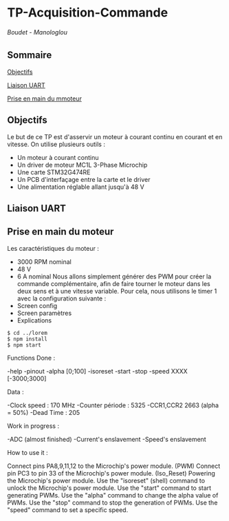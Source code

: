 # TP-Acquisition-Commande
###### Boudet - Manologlou

## Sommaire
[Objectifs](#objectifs)

[Liaison UART](#liaison-uart)

[Prise en main du mmoteur](#prise-en-main-du-moteur)

## Objectifs
Le but de ce TP est d'asservir un moteur à courant continu en courant et en vitesse.
On utilise plusieurs outils :
* Un moteur à courant continu
* Un driver de moteur MC1L 3-Phase Microchip
* Une carte STM32G474RE
* Un PCB d'interfaçage entre la carte et le driver
* Une alimentation réglable allant jusqu'à 48 V

## Liaison UART


## Prise en main du moteur
Les caractéristiques du moteur :
* 3000 RPM nominal
* 48 V
* 6 A nominal
Nous allons simplement générer des PWM pour créer la commande complémentaire, afin de faire tourner le moteur dans les deux sens et à une vitesse variable.
Pour cela, nous utilisons le timer 1 avec la configuration suivante :
* Screen config
* Screen paramètres
* Explications



```
$ cd ../lorem
$ npm install
$ npm start
```

Functions Done :

  -help
  -pinout
  -alpha [0;100]
  -isoreset
  -start
  -stop
  -speed XXXX [-3000;3000]

Data :

  -Clock speed : 170 MHz
  -Counter période : 5325
  -CCR1,CCR2 2663 (alpha = 50%)
  -Dead Time : 205

Work in progress :

  -ADC (almost finished)
  -Current's enslavement
  -Speed's enslavement

How to use it :

  Connect pins PA8,9,11,12 to the Microchip's power module. (PWM)
  Connect pin PC3 to pin 33 of the Microchip's power module. (Iso_Reset)
  Powering the Microchip's power module.
  Use the "isoreset" (shell) command to unlock the Microchip's power module.
  Use the "start" command to start generating PWMs.
  Use the "alpha" command to change the alpha value of PWMs.
  Use the "stop" command to stop the generation of PWMs.
  Use the "speed" command to set a specific speed.
